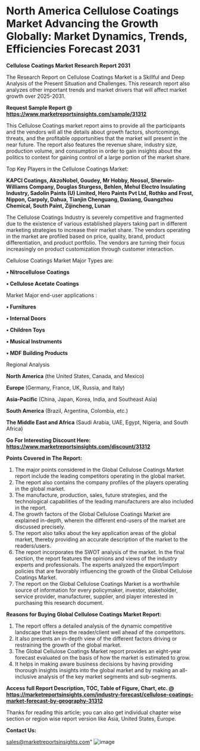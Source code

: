  # North America Cellulose Coatings Market Advancing the Growth Globally: Market Dynamics, Trends, Efficiencies Forecast 2031

<strong>Cellulose Coatings Market Research Report 2031</strong>

The Research Report on Cellulose Coatings Market is a Skillful and Deep Analysis of the Present Situation and Challenges. This research report also analyzes other important trends and market drivers that will affect market growth over 2025-2031.

<strong>Request Sample Report @ <a href=https://www.marketreportsinsights.com/sample/31312>https://www.marketreportsinsights.com/sample/31312</a></strong>

This Cellulose Coatings market report aims to provide all the participants and the vendors will all the details about growth factors, shortcomings, threats, and the profitable opportunities that the market will present in the near future. The report also features the revenue share, industry size, production volume, and consumption in order to gain insights about the politics to contest for gaining control of a large portion of the market share.

Top Key Players in the Cellulose Coatings Market:

<strong>KAPCI Coatings, AkzoNobel, Goudey, Mr Hobby, Neosol, Sherwin-Williams Company, Douglas Sturgess, Behlen, Mehul Electro Insulating Industry, Sadolin Paints (U) Limited, Hero Paints Pvt Ltd, Rothko and Frost, Nippon, Carpoly, Dahua, Tianjin Chenguang, Daxiang, Guangzhou Chemical, South Paint, Zijincheng, Lunan</strong>

The Cellulose Coatings Industry is severely competitive and fragmented due to the existence of various established players taking part in different marketing strategies to increase their market share. The vendors operating in the market are profiled based on price, quality, brand, product differentiation, and product portfolio. The vendors are turning their focus increasingly on product customization through customer interaction.

Cellulose Coatings Market Major Types are:

<strong>• Nitrocellulose Coatings

• Cellulose Acetate Coatings</strong>

Market Major end-user applications :

<strong>• Furnitures

• Internal Doors

• Children Toys

• Musical Instruments

• MDF Building Products</strong>

Regional Analysis

</u><strong><b>North America</b></strong> (the United States, Canada, and Mexico)

<strong><b>Europe </b></strong>(Germany, France, UK, Russia, and Italy)

<strong><b>Asia-Pacific</b></strong> (China, Japan, Korea, India, and Southeast Asia)

<strong><b>South America</b></strong> (Brazil, Argentina, Colombia, etc.)

<strong><b>The Middle East and Africa</b></strong> (Saudi Arabia, UAE, Egypt, Nigeria, and South Africa)

<strong>Go For Interesting Discount Here: <a href=https://www.marketreportsinsights.com/discount/31312>https://www.marketreportsinsights.com/discount/31312</a></strong>

<strong>Points Covered in The Report:</strong>
<ol>
  <li>The major points considered in the Global Cellulose Coatings Market report include the leading competitors operating in the global market.</li>
  <li>The report also contains the company profiles of the players operating in the global market.</li>
  <li>The manufacture, production, sales, future strategies, and the technological capabilities of the leading manufacturers are also included in the report.</li>
  <li>The growth factors of the Global Cellulose Coatings Market are explained in-depth, wherein the different end-users of the market are discussed precisely.</li>
  <li>The report also talks about the key application areas of the global market, thereby providing an accurate description of the market to the readers/users.</li>
  <li>The report incorporates the SWOT analysis of the market. In the final section, the report features the opinions and views of the industry experts and professionals. The experts analyzed the export/import policies that are favorably influencing the growth of the Global Cellulose Coatings Market.</li>
  <li>The report on the Global Cellulose Coatings Market is a worthwhile source of information for every policymaker, investor, stakeholder, service provider, manufacturer, supplier, and player interested in purchasing this research document.</li>
</ol>
<strong>Reasons for Buying Global Cellulose Coatings Market Report:</strong>

<ol>
  <li>The report offers a detailed analysis of the dynamic competitive landscape that keeps the reader/client well ahead of the competitors.</li>
  <li>It also presents an in-depth view of the different factors driving or restraining the growth of the global market.</li>
  <li>The Global Cellulose Coatings Market report provides an eight-year forecast evaluated on the basis of how the market is estimated to grow.</li>
  <li>It helps in making aware business decisions by having providing thorough insights insights into the global market and by making an all-inclusive analysis of the key market segments and sub-segments.</li>
</ol>
<strong>Access full Report Description, TOC, Table of Figure, Chart, etc. @ <a href=https://marketreportsinsights.com/industry-forecast/cellulose-coatings-market-forecast-by-geography-31312>https://marketreportsinsights.com/industry-forecast/cellulose-coatings-market-forecast-by-geography-31312</a></strong>


Thanks for reading this article; you can also get individual chapter wise section or region wise report version like Asia, United States, Europe.

<strong>Contact Us:</strong>

sales@marketreportsinsights.com"
![image](https://github.com/user-attachments/assets/3d99f323-a912-470c-8d2c-253ecfa2d4e7)

